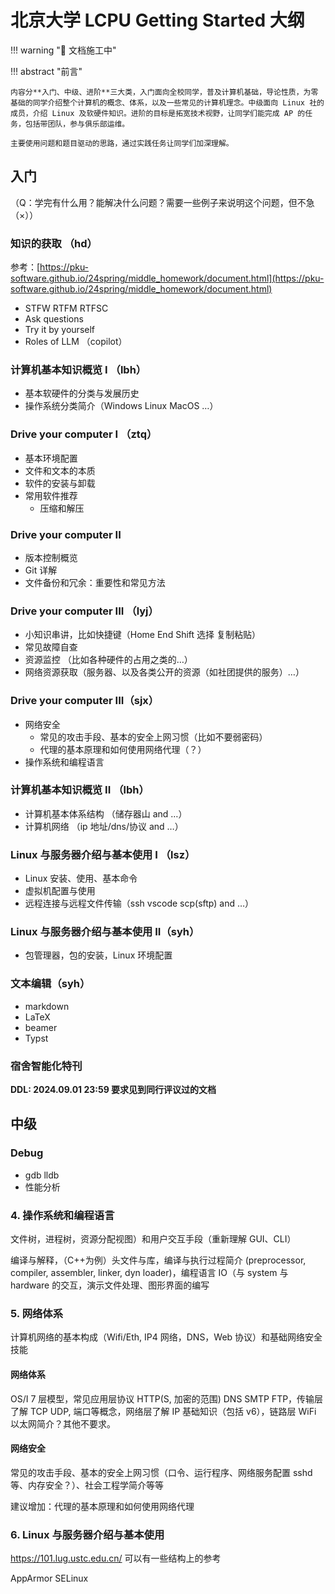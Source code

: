 # 北京大学 LCPU Getting Started 大纲

!!! warning ":construction: 文档施工中"

!!! abstract "前言"

    内容分**入门、中级、进阶**三大类，入门面向全校同学，普及计算机基础，导论性质，为零基础的同学介绍整个计算机的概念、体系，以及一些常见的计算机理念。中级面向 Linux 社的成员，介绍 Linux 及软硬件知识。进阶的目标是拓宽技术视野，让同学们能完成 AP 的任务，包括带团队，参与俱乐部运维。

    主要使用问题和题目驱动的思路，通过实践任务让同学们加深理解。

## 入门

（Q：学完有什么用？能解决什么问题？需要一些例子来说明这个问题，但不急（×））

### 知识的获取 （hd）

参考：[https://pku-software.github.io/24spring/middle_homework/document.html](https://pku-software.github.io/24spring/middle_homework/document.html)

- STFW RTFM RTFSC
- Ask questions
- Try it by yourself
- Roles of LLM （copilot）

### 计算机基本知识概览 I （lbh）

- 基本软硬件的分类与发展历史
- 操作系统分类简介（Windows Linux MacOS …）

### Drive your computer I （ztq）

- 基本环境配置
- 文件和文本的本质
- 软件的安装与卸载
- 常用软件推荐
    - 压缩和解压

### Drive your computer II

- 版本控制概览
- Git 详解
- 文件备份和冗余：重要性和常见方法

### Drive your computer III （lyj）

- 小知识串讲，比如快捷键（Home End Shift 选择 复制粘贴）
- 常见故障自查
- 资源监控 （比如各种硬件的占用之类的…）
- 网络资源获取（服务器、以及各类公开的资源（如社团提供的服务）…） 

### Drive your computer III（sjx）

- 网络安全 
    -  常见的攻击手段、基本的安全上网习惯（比如不要弱密码）
    - 代理的基本原理和如何使用网络代理（？）
- 操作系统和编程语言

### 计算机基本知识概览 II （lbh）

- 计算机基本体系结构 （储存器山 and …）
- 计算机网络 （ip 地址/dns/协议 and …）

### Linux 与服务器介绍与基本使用 I （lsz）

- Linux 安装、使用、基本命令
- 虚拟机配置与使用
- 远程连接与远程文件传输（ssh vscode scp(sftp) and …）

### Linux 与服务器介绍与基本使用 II（syh）

- 包管理器，包的安装，Linux 环境配置

### 文本编辑（syh）

- markdown
- LaTeX
- beamer
- Typst

### 宿舍智能化特刊

**DDL: 2024.09.01 23:59 要求见到同行评议过的文档**

## 中级

### Debug

- gdb lldb
- 性能分析

### 4. 操作系统和编程语言

文件树，进程树，资源分配视图）和用户交互手段（重新理解 GUI、CLI）

编译与解释，（C++为例）头文件与库，编译与执行过程简介 (preprocessor, compiler, assembler, linker, dyn loader)，编程语言 IO（与 system 与 hardware 的交互，演示文件处理、图形界面的编写

### 5. 网络体系

计算机网络的基本构成（Wifi/Eth, IP4 网络，DNS，Web 协议）和基础网络安全技能

#### 网络体系

OS/I 7 层模型，常见应用层协议 HTTP(S, 加密的范围) DNS SMTP FTP，传输层了解 TCP UDP, 端口等概念，网络层了解 IP 基础知识（包括 v6），链路层 WiFi 以太网简介？其他不要求。

#### 网络安全

常见的攻击手段、基本的安全上网习惯（口令、运行程序、网络服务配置 sshd 等、内存安全？）、社会工程学简介等等

建议增加：代理的基本原理和如何使用网络代理

### 6. Linux 与服务器介绍与基本使用

<https://101.lug.ustc.edu.cn/> 可以有一些结构上的参考

AppArmor SELinux